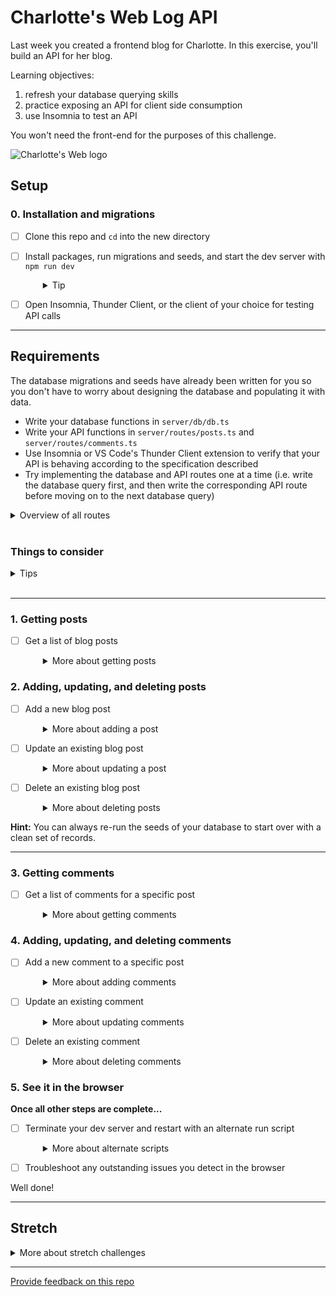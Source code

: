 # Charlotte's Web Log API

Last week you created a frontend blog for Charlotte. In this exercise, you'll build an API for her blog.

Learning objectives:
1. refresh your database querying skills
1. practice exposing an API for client side consumption
1. use Insomnia to test an API

You won't need the front-end for the purposes of this challenge.

![Charlotte's Web logo](charlottes-web.png)

## Setup

### 0. Installation and migrations

- [ ] Clone this repo and `cd` into the new directory
- [ ] Install packages, run migrations and seeds, and start the dev server with `npm run dev`
  <details style="padding-left: 2em">
    <summary>Tip</summary>

    Commands might look like this:

    ```sh
    npm install
    npm run knex migrate:latest
    npm run knex seed:run
    npm run dev
    ```
  </details>

- [ ] Open Insomnia, Thunder Client, or the client of your choice for testing API calls

---

## Requirements

The database migrations and seeds have already been written for you so you don't have to worry about designing the database and populating it with data.

- Write your database functions in `server/db/db.ts`
- Write your API functions in `server/routes/posts.ts` and `server/routes/comments.ts`
- Use Insomnia or VS Code's Thunder Client extension to verify that your API is behaving according to the specification described
- Try implementing the database and API routes one at a time (i.e. write the database query first, and then write the corresponding API route before moving on to the next database query)


<details>
  <summary>Overview of all routes</summary>

  Here is a table of routes that you need to implement as part of this exercise:

  | METHOD | ENDPOINT                                | USAGE                                      | RETURNS                     |
  |--------|-----------------------------------------|--------------------------------------------|-----------------------------|
  | GET    | `/v1/posts`                             | Get a list of blog posts                   | An array of blog posts      |
  | POST   | `/v1/posts`                             | Add a new blog post                        | The newly created blog post |
  | PATCH    | `/v1/posts/:id`                         | Update an existing blog post               | The updated blog post       |
  | DELETE | `/v1/posts/:id`                         | Delete an existing blog post               | Nothing (status OK)         |
  | GET    | `/v1/posts/:postId/comments`            | Get a list of comments for a specific post | An array of comments        |
  | POST   | `/v1/posts/:postId/comments`            | Add a new comment to a specific post       | The newly created comment   |
  | PATCH    | `/v1/comments/:commentId`               | Update an existing comment                 | The updated comment         |
  | DELETE | `/v1/comments/:commentId`               | Delete an existing comment                 | Nothing (status OK)         |

  In order to complete this exercise, the JSON responses will need conform to formats in each instruction, below.

</details>
<br  />

### Things to consider

<details>
  <summary>Tips</summary>

  - Instead of using `res.render` you will need to use `res.json`
  - The database fields are snake_case, but the frontend fields are camelCase. To make this work, you need to make sure you convert the fields from snake_case to camelCase when sending from the server to the client, and camelCase to snake_case when posting to the server. Remember that you can use the `as` keyword in your Knex `select` calls to control the names of the properties that come back from your queries. 
  - Your data will need to be typed. Depending on how you code the backend, you may need to use different types to those already in the folder 'common', as these types are in camelCase for the frontend.
  - Types for promises (such as those returned from `db` functions) can be written like `Promise<___>`, with the type for the expected result written inside the angle brackets `<>`. An example of this would be `Promise<Post[]>` for a promise that results in an array of Posts.
  
</details>
<br />

---

### 1. Getting posts

- [ ] Get a list of blog posts
  <details style="padding-left: 2em">
    <summary>More about getting posts</summary>
    
    Request type and route:<br />
    **GET `/v1/posts`**

    Response:

    ```json
    [
      {
        "id": 123,
        "title": "Blog day 1",
        "dateCreated": 1495083077243,
        "text": "Today is a good day."
      }
    ]
    ```

    The above is an example of the structure of the response, not the actual data you will see on a successful request. Take note of the `[]` around the object, telling us that we have an array of posts (an array of one, in this case). Note also that `dateCreated` is in camelCase, rather than snake_case. Our actual responses will contain different data, but should have the same structure in order to work.
  </details>

### 2. Adding, updating, and deleting posts

- [ ] Add a new blog post
  <details style="padding-left: 2em">
    <summary>More about adding a post</summary>
    
    Request type and route:<br />
    **POST `/v1/posts`**

    Request body:

    ```json
    {
      "title": "This is my post",
      "text": "I like how I can post."
    }
    ```

    Response:

    ```json
    {
      "id": 144,
      "title": "This is my post",
      "dateCreated": 1495083077243,
      "text": "I like how I can post."
    }
    ```

    **Hint:** What does the `insert` knex method return by default? How might we use [the `returning` knex method](https://knexjs.org/guide/query-builder.html#returning) to get more useful data?

    Alternately, upon a successful insertion, we could reconstruct the record based on the details given to the route, plus the default information returned from the database insertion.
  </details>

- [ ] Update an existing blog post
  <details style="padding-left: 2em">
    <summary>More about updating a post</summary>
    
    Request type and route:<br />
    **PATCH `/v1/posts/:id`**

    Request body:

    ```json
    {
      "title": "This is my updated post",
      "text": "I like how I can update posts."
    }
    ```

    Response:

    ```json
    {
      "id": 124,
      "title":"This is my updated post",
      "dateCreated": 1495083077243,
      "text": "I like how I can update posts."
    }
    ```
  </details>

- [ ] Delete an existing blog post
  <details style="padding-left: 2em">
    <summary>More about deleting posts</summary>
    
    Request type and route:<br />
    **DELETE `/v1/posts/:id`**

    Response: Nothing (status 200 - OK)

    As the Comments table has a field called `post_id` that `references` the Posts table, you will also need to delete any comments with a foreign key matching that post.

    Comments won't be able to reference a Post that doesn't exist!
  </details>

**Hint:** You can always re-run the seeds of your database to start over with a clean set of records.

---

### 3. Getting comments

- [ ] Get a list of comments for a specific post
  <details style="padding-left: 2em">
    <summary>More about getting comments</summary>
    
    Request type and route:<br />
    **GET `/v1/posts/:postId/comments`**

    Response:

    ```json
    [
        {
            "id": 1,
            "postId": 123,
            "datePosted": 1495083077243,
            "comment": "Great blog"
        },
        {
            "id": 2,
            "postId": 123,
            "datePosted": 1495083077243,
            "comment": "Really Great blog"
        }
    ]
    ```
  </details>

### 4. Adding, updating, and deleting comments

- [ ] Add a new comment to a specific post
  <details style="padding-left: 2em">
    <summary>More about adding comments</summary>
    
    Request type and route:<br />
    **POST `/v1/posts/:postId/comments`**

    Request body:

    ```json
    {
      "comment": "I enjoyed this post."
    }
    ```

    Response:

    ```json
    {
      "id": 4,
      "postId": 123,
      "datePosted": 1495083077243,
      "comment": "I enjoyed this post."
    }
    ```
  </details>

- [ ] Update an existing comment
  <details style="padding-left: 2em">
    <summary>More about updating comments</summary>
    
    Request type and route:<br />
    **PATCH `/v1/comments/:commentId`**

    Request body:

    ```json
    {
      "comment": "I really enjoyed this post."
    }
    ```

    Response:

    ```json
    {
      "id": 2,
      "postId": 123,
      "datePosted": 1495083077243,
      "comment": "I really enjoyed this post."
    }
    ```
  </details>

- [ ] Delete an existing comment
  <details style="padding-left: 2em">
    <summary>More about deleting comments</summary>
    
    Request type and route:<br />
    **DELETE `/v1/comments/:commentId`**

    Response: Nothing (status OK)
  </details>

### 5. See it in the browser

**Once all other steps are complete...**

- [ ] Terminate your dev server and restart with an alternate run script
  <details style="padding-left: 2em">
    <summary>More about alternate scripts</summary>

    `npm run dev:all`

    Visit [http://localhost:3000](http://localhost:3000) and see Charlotte's Web Log in action. You may find that there are a couple things that didn't turn out as you expected, or everything might be perfect!
  </details>

- [ ] Troubleshoot any outstanding issues you detect in the browser

Well done!

---

## Stretch

<details>
  <summary>More about stretch challenges</summary>

  - Write some tests for your API routes using `supertest`
  - Add the ability to like / dislike comments (once you have done the migrations/seeds/queries/api routes, you will need to write some front end `api` functions and `React` components to display these - have a particular look at the `client/api/index.ts` and `client/components/Post.tsx` for pointers on how to add client side API routes and front end components)
  - Remember converting snake_case into camelCase for some db field names? This works well when converting just one or two, but could be troublesome with many. Try using an external library to handle this. You may find the following links useful:
    - https://www.npmjs.com/package/camelcase-keys
    - https://lodash.com/docs/4.17.4#camelCase
    - https://lodash.com/docs/4.17.4#snakeCase
    - https://lodash.com/docs/4.17.11#mapKeys
</details>

---
[Provide feedback on this repo](https://docs.google.com/forms/d/e/1FAIpQLSfw4FGdWkLwMLlUaNQ8FtP2CTJdGDUv6Xoxrh19zIrJSkvT4Q/viewform?usp=pp_url&entry.1958421517=charlottes-web-log-api)
